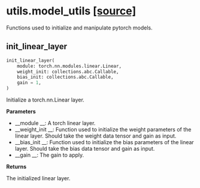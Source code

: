 # utils.model_utils [[source]](https://github.com/allenai/allenact/tree/master/utils/model_utils.py)
Functions used to initialize and manipulate pytorch models.
## init_linear_layer
```python
init_linear_layer(
    module: torch.nn.modules.linear.Linear,
    weight_init: collections.abc.Callable,
    bias_init: collections.abc.Callable,
    gain = 1,
)
```
Initialize a torch.nn.Linear layer.

__Parameters__


- __module __: A torch linear layer.
- __weight_init __: Function used to initialize the weight parameters of the linear layer. Should take the weight data
    tensor and gain as input.
- __bias_init __: Function used to initialize the bias parameters of the linear layer. Should take the bias data
    tensor and gain as input.
- __gain __: The gain to apply.

__Returns__


The initialized linear layer.

